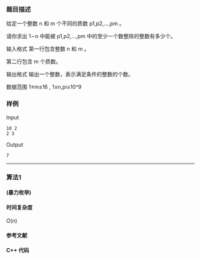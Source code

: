 ### 题目描述

给定一个整数  n  和  m  个不同的质数  p1,p2,…,pm 。

请你求出  1∼n  中能被  p1,p2,…,pm  中的至少一个数整除的整数有多少个。

输入格式
第一行包含整数  n  和  m 。

第二行包含  m  个质数。

输出格式
输出一个整数，表示满足条件的整数的个数。

数据范围
1≤m≤16 ,
1≤n,pi≤10^9

### 样例

Input

```
10 2
2 3
```

Output

```
7
```

----------

### 算法1
#### (暴力枚举)


#### 时间复杂度

$O(n)$

#### 参考文献

#### C++ 代码

``` cpp

```